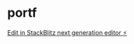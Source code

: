 # portf

[Edit in StackBlitz next generation editor ⚡️](https://stackblitz.com/~/github.com/Nebulaz7/portf)